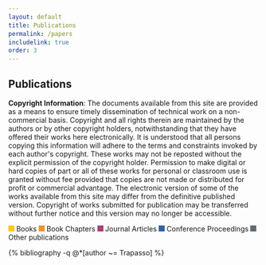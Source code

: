 ```yaml
---
layout: default 
title: Publications
permalink: /papers
includelink: true
order: 3
---
```


## Publications

**Copyright Information**:
The documents available from this site are provided as a means to ensure timely dissemination of technical
work on a non-commercial basis. Copyright and all rights therein are maintained by the authors or by other
copyright holders, notwithstanding that they have offered their works here electronically. It is understood
that all persons copying this information will adhere to the terms and constraints invoked by each author's
copyright. These works may not be reposted without the explicit permission of the copyright holder.
Permission to make digital or hard copies of part or all of these works for personal or classroom use is
granted without fee provided that copies are not made or distributed for profit or commercial advantage.
The electronic version of some of the works available from this site may differ from the definitive published
version. Copyright of works submitted for publication may be transferred without further notice and this
version may no longer be accessible.

<span><img alt="book" src="/assets/img/book-box.png"/> Books</span>
<span><img alt="chapter" src="/assets/img/incollection-box.png"/> Book Chapters</span>
<span><img alt="article" src="/assets/img/article-box.png"/> Journal Articles</span>
<span><img alt="conference" src="/assets/img/inproceedings-box.png"/> Conference Proceedings</span>
<span><img alt="other" src="/assets/img/informal-box.png"/> Other publications</span>

{% bibliography -q @*[author ~= Trapasso] %}

